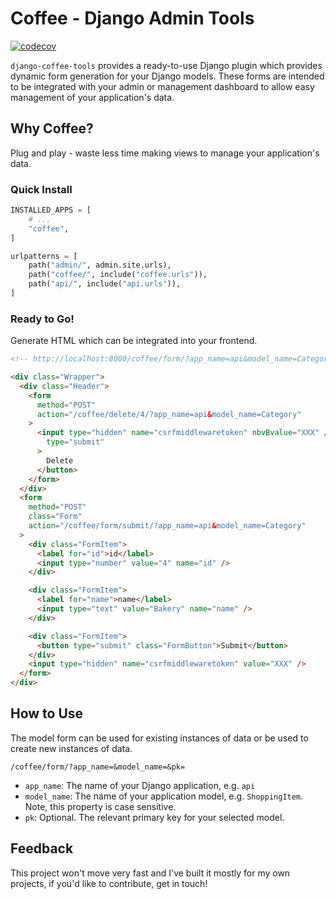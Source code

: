 # Coffee - Django Admin Tools

[![codecov](https://codecov.io/gh/marzukia/coffee/branch/main/graph/badge.svg?token=9G8LWAAQ81)](https://codecov.io/gh/marzukia/coffee)

`django-coffee-tools` provides a ready-to-use Django plugin which provides dynamic form generation for your Django models. These forms are intended to be integrated with your admin or management dashboard to allow easy management of your application's data.

## Why Coffee?

Plug and play - waste less time making views to manage your application's data.

### Quick Install

```py
INSTALLED_APPS = [
    # ...
    "coffee",
]
```

```py
urlpatterns = [
    path("admin/", admin.site.urls),
    path("coffee/", include("coffee.urls")),
    path("api/", include("api.urls")),
]
```

### Ready to Go!

Generate HTML which can be integrated into your frontend.

```html
<!-- http://localhost:8000/coffee/form/?app_name=api&model_name=Category&pk=4 -->

<div class="Wrapper">
  <div class="Header">
    <form
      method="POST"
      action="/coffee/delete/4/?app_name=api&model_name=Category"
    >
      <input type="hidden" name="csrfmiddlewaretoken" nbvBvalue="XXX" /><button
        type="submit"
      >
        Delete
      </button>
    </form>
  </div>
  <form
    method="POST"
    class="Form"
    action="/coffee/form/submit/?app_name=api&model_name=Category"
  >
    <div class="FormItem">
      <label for="id">id</label>
      <input type="number" value="4" name="id" />
    </div>

    <div class="FormItem">
      <label for="name">name</label>
      <input type="text" value="Bakery" name="name" />
    </div>

    <div class="FormItem">
      <button type="submit" class="FormButton">Submit</button>
    </div>
    <input type="hidden" name="csrfmiddlewaretoken" value="XXX" />
  </form>
</div>
```

## How to Use

The model form can be used for existing instances of data or be used to create new instances of data.

```
/coffee/form/?app_name=&model_name=&pk=
```

- `app_name`: The name of your Django application, e.g. `api`
- `model_name`: The name of your application model, e.g. `ShoppingItem`. Note, this property is case sensitive.
- `pk`: Optional. The relevant primary key for your selected model.

## Feedback

This project won't move very fast and I've built it mostly for my own projects, if you'd like to contribute, get in touch!
